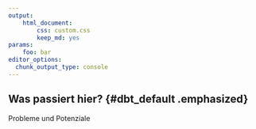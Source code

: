 ```yaml
---
output: 
    html_document:
        css: custom.css
        keep_md: yes
params:
    foo: bar
editor_options: 
  chunk_output_type: console
---
```


<style type="text/css">
.main-container {
  max-width: 1800px;
  margin-left: auto;
  margin-right: auto;
}
</style>



## Was passiert hier? {#dbt_default .emphasized}

Probleme und Potenziale

